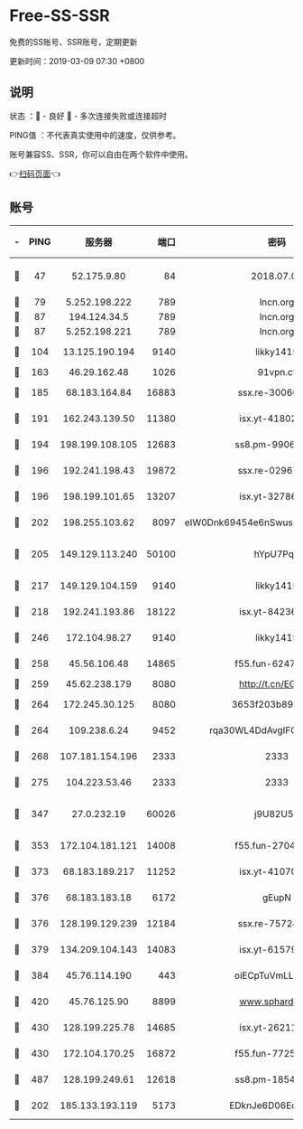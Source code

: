 # Free-SS-SSR

免费的SS账号、SSR账号，定期更新

更新时间：2019-03-09 07:30 +0800

## 说明

状态     ：🙂 - 良好 🙁 - 多次连接失败或连接超时

PING值   ：不代表真实使用中的速度，仅供参考。

账号兼容SS、SSR，你可以自由在两个软件中使用。

👉[扫码页面](https://liesauer.github.io/Free-SS-SSR/)👈

## 账号

|-|PING|服务器|端口|密码|加密方式|区域|
|:----:|:----:|:-----:|-----:|:----:|:----:|:----:|
|🙂|47|52.175.9.80|84|2018.07.07|chacha20-ietf-poly1305|HK|
|🙂|79|5.252.198.222|789|lncn.org|rc4|JP|
|🙂|87|194.124.34.5|789|lncn.org|rc4|JP|
|🙂|87|5.252.198.221|789|lncn.org|rc4|JP|
|🙂|104|13.125.190.194|9140|likky1415|aes-256-cfb|KR|
|🙂|163|46.29.162.48|1026|91vpn.cf|rc4-md5|RU|
|🙂|185|68.183.164.84|16883|ssx.re-30060454|aes-256-cfb|US|
|🙂|191|162.243.139.50|11380|isx.yt-41802120|aes-256-cfb|US|
|🙂|194|198.199.108.105|12683|ss8.pm-99061296|aes-256-cfb|US|
|🙂|196|192.241.198.43|19872|ssx.re-02967346|aes-256-cfb|US|
|🙂|196|198.199.101.65|13207|isx.yt-32786605|aes-256-cfb|US|
|🙂|202|198.255.103.62|8097|eIW0Dnk69454e6nSwuspv9DmS201tQ0D|aes-256-cfb|US|
|🙂|205|149.129.113.240|50100|hYpU7PqP|chacha20-ietf-poly1305|CN|
|🙂|217|149.129.104.159|9140|likky1415|aes-256-cfb|CN|
|🙂|218|192.241.193.86|18122|isx.yt-84236848|aes-256-cfb|US|
|🙂|246|172.104.98.27|9140|likky1415|aes-256-cfb|JP|
|🙂|258|45.56.106.48|14865|f55.fun-62476788|aes-256-cfb|US|
|🙂|259|45.62.238.179|8080|http://t.cn/EGJIyrl|rc4-md5|CA|
|🙂|264|172.245.30.125|8080|3653f203b896678d|chacha20-ietf|US|
|🙂|264|109.238.6.24|9452|rqa30WL4DdAvgIFG6Fs3znzTa|aes-256-cfb|FR|
|🙂|268|107.181.154.196|2333|2333|aes-256-cfb|US|
|🙂|275|104.223.53.46|2333|2333|aes-256-cfb|US|
|🙂|347|27.0.232.19|60026|j9U82U53|xchacha20-ietf-poly1305|HK|
|🙂|353|172.104.181.121|14008|f55.fun-27044254|aes-256-cfb|SG|
|🙂|373|68.183.189.217|11252|isx.yt-41070584|aes-256-cfb|SG|
|🙂|376|68.183.183.18|6172|gEupN|aes-256-cfb|SG|
|🙂|376|128.199.129.239|12184|ssx.re-75728263|aes-256-cfb|SG|
|🙂|379|134.209.104.143|14083|isx.yt-61579208|aes-256-cfb|SG|
|🙂|384|45.76.114.190|443|oiECpTuVmLLxk4Ts|aes-256-cfb|AU|
|🙂|420|45.76.125.90|8899|www.sphard.com|aes-256-cfb|AU|
|🙂|430|128.199.225.78|14685|isx.yt-26211844|aes-256-cfb|SG|
|🙂|430|172.104.170.25|16872|f55.fun-77257659|aes-256-cfb|SG|
|🙂|487|128.199.249.61|12618|ss8.pm-18545476|aes-256-cfb|SG|
|🙂|202|185.133.193.119|5173|EDknJe6D06EoWDaw|aes-256-cfb|US|
